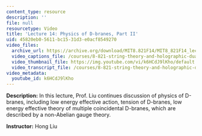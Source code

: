 ```yaml
---
content_type: resource
description: ''
file: null
resourcetype: Video
title: 'Lecture 14: Physics of D-branes, Part II'
uid: 45820eb0-5611-bc15-31d3-e0acf8549270
video_files:
  archive_url: https://archive.org/download/MIT8.821F14/MIT8_821F14_lec14_300k.mp4
  video_captions_file: /courses/8-821-string-theory-and-holographic-duality-fall-2014/a604dd69f658590aabdd763c19648be5_k6HCdJ9lKho.vtt
  video_thumbnail_file: https://img.youtube.com/vi/k6HCdJ9lKho/default.jpg
  video_transcript_file: /courses/8-821-string-theory-and-holographic-duality-fall-2014/ae6fd6cd986db06c253f63144260c6d1_k6HCdJ9lKho.pdf
video_metadata:
  youtube_id: k6HCdJ9lKho
---
```


**Description:** In this lecture, Prof. Liu continues discussion of physics of D-branes, including low energy effective action, tension of D-branes, low energy effective theory of multiple coincidental D-branes, which are described by a non-Abelian gauge theory.

**Instructor:** Hong Liu